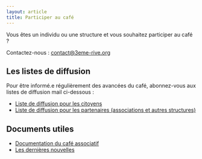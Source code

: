 ```yaml
---
layout: article
title: Participer au café
---
```


Vous êtes un individu ou une structure et vous souhaitez participer au café ?

Contactez-nous : [contact@3eme-rive.org](mailto:contact@3eme-rive.org)

## Les listes de diffusion

Pour être informé.e régulièrement des avancées du café, abonnez-vous aux listes de diffusion mail ci-dessous : 

-  [Liste de diffusion pour les citoyens](https://framalistes.org/sympa/subscribe/3eme-rive-sympa-citoyens)
-  [Liste de diffusion pour les partenaires (associations et autres structures)](https://framalistes.org/sympa/subscribe/3eme-rive-sympa-partenaires)

## Documents utiles

- [Documentation du café associatif](https://nuage.epinal-en-transition.fr/index.php/s/irzS0lolsFee9B1)
- [Les dernières nouvelles](https://annuel.framapad.org/p/CR_Caf%C3%A9_Associatif)
